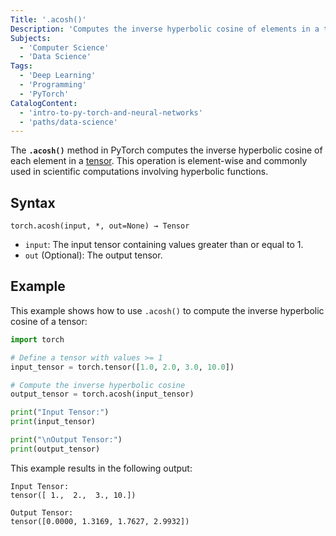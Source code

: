 ```yaml
---
Title: '.acosh()'
Description: 'Computes the inverse hyperbolic cosine of elements in a tensor in PyTorch.'
Subjects:
  - 'Computer Science'
  - 'Data Science'
Tags:
  - 'Deep Learning'
  - 'Programming'
  - 'PyTorch'
CatalogContent:
  - 'intro-to-py-torch-and-neural-networks'
  - 'paths/data-science'
---
```


The **`.acosh()`** method in PyTorch computes the inverse hyperbolic cosine of each element in a [tensor](https://www.codecademy.com/resources/docs/pytorch/tensors). This operation is element-wise and commonly used in scientific computations involving hyperbolic functions.

## Syntax

```pseudo
torch.acosh(input, *, out=None) → Tensor
```

- `input`: The input tensor containing values greater than or equal to 1.
- `out` (Optional): The output tensor.

## Example

This example shows how to use `.acosh()` to compute the inverse hyperbolic cosine of a tensor:

```py
import torch

# Define a tensor with values >= 1
input_tensor = torch.tensor([1.0, 2.0, 3.0, 10.0])

# Compute the inverse hyperbolic cosine
output_tensor = torch.acosh(input_tensor)

print("Input Tensor:")
print(input_tensor)

print("\nOutput Tensor:")
print(output_tensor)
```

This example results in the following output:

```shell
Input Tensor:
tensor([ 1.,  2.,  3., 10.])

Output Tensor:
tensor([0.0000, 1.3169, 1.7627, 2.9932])
```
